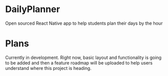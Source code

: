 # DailyPlanner
Open sourced React Native app to help students plan their days by the hour

# Plans
Currently in development. Right now, basic layout and functionality is going to be added and then a feature roadmap will be uploaded to help users understand where this project is heading.
